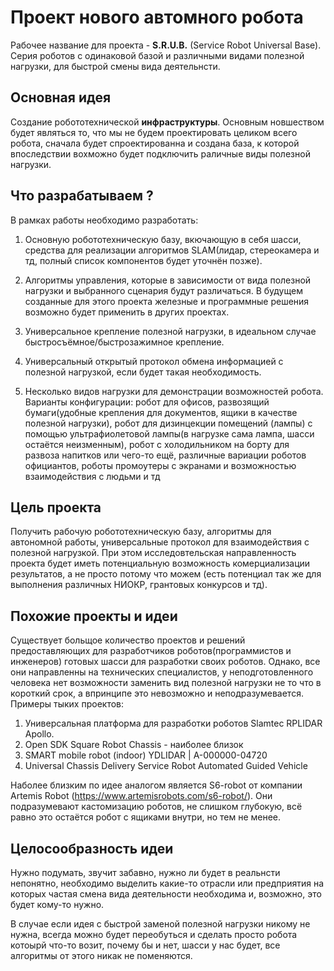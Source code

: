 # Проект нового автомного робота
Рабочее название для проекта - **S.R.U.B.** (Service Robot Universal Base). Серия роботов с одинаковой базой и различными видами полезной нагрузки, для быстрой смены вида деятельнсти.

## Основная идея
Cоздание робототехнической **инфраструктуры**. Основным новшеством будет являться то, что мы не будем проектировать целиком всего робота, сначала будет спроектированна и создана база, к которой впоследствии вохможно будет подключить раличные виды полезной нагрузки.

## Что разрабатываем ?
В рамках работы необходимо разработать:

1. Основную робототехническую базу, вкючающую в себя шасси, средства для реализации алгоритмов SLAM(лидар, стереокамера и тд, полный список компонентов будет уточнён позже). 

2. Алгоритмы управления, которые в зависимости от вида полезной нагрузки и выбранного сценария будут различаться. В будущем созданные для этого проекта железные и программные решения возможно будет применить в других проектах.

3. Универсальное крепление полезной нагрузки, в идеальном случае быстросъёмное/быстрозажимное крепление.

4. Универсальный открытый протокол обмена информацией с полезной нагрузкой, если будет такая необходимость.

5. Несколько видов нагрузки для демонстрации возможностей робота. Варианты конфигурации: робот для офисов, развозящий бумаги(удобные крепления для документов, ящики в качестве полезной нагрузки), робот для дизинцекции помещений (лампы) с помощью ультрафиолетовой лампы(в нагрузке сама лампа, шасси остаётся неизменным), робот с холодильником на борту для развоза напитков или чего-то ещё, различные вариации роботов официантов, роботы промоутеры с экранами и возможностью взаимодействия с людьми и тд

## Цель проекта
Получить рабочую робототехническую базу, алгоритмы для автономной работы, универсальные протокол для взаимодействия с полезной нагрузкой. При этом исследовтельская направленность проекта будет иметь потенциальную возможность комерциализации результатов, а не просто потому что можем (есть потенциал так же для выполнения различных НИОКР, грантовых конкурсов и тд).

## Похожие проекты и идеи 
Существует больщое количество проектов и решений предоставляющих для разработчиков роботов(программистов и инженеров) готовых шасси для разработки своих роботов. Однако, все они направленны на технических специалистов, у неподготовленного человека нет возможности заменить вид полезной нагрузки не то что в короткий срок, а впринципе это невозможно и неподразумевается. Примеры тыких проектов:

1. Универсальная платформа для разработки роботов Slamtec RPLIDAR Apollo.
2. Open SDK Square Robot Chassis - наиболее близок 
3. SMART mobile robot (indoor) YDLIDAR | A-000000-04720
4. Universal Chassis Delivery Service Robot Automated Guided Vehicle

Наболее близким по идее аналогом является S6-robot от компании Artemis Robot (https://www.artemisrobots.com/s6-robot/). Они подразумевают кастомизацию роботов, не слишком глубокую, всё равно это остаётся робот с ящиками внутри, но тем не менее.

## Целосообразность идеи
Нужно подумать, звучит забавно, нужно ли будет в реальнсти непонятно, необходимо выделить какие-то отрасли или предприятия на которых частая смена вида деятельности необходима и, возможно, это будет кому-то нужно. 

В случае если идея с быстрой заменой полезной нагрузки никому не нужна, всегда можно будет переобуться и сделать просто робота котоырй что-то возит, почему бы и нет, шасси у нас будет, все алгоритмы от этого никак не поменяются. 
